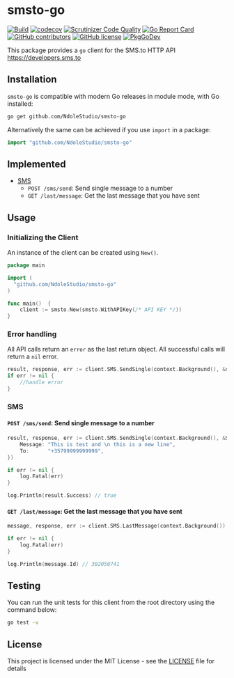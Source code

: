 # smsto-go

[![Build](https://github.com/NdoleStudio/smsto-go/actions/workflows/main.yml/badge.svg)](https://github.com/NdoleStudio/smsto-go/actions/workflows/main.yml)
[![codecov](https://codecov.io/gh/NdoleStudio/smsto-go/branch/main/graph/badge.svg)](https://codecov.io/gh/NdoleStudio/smsto-go)
[![Scrutinizer Code Quality](https://scrutinizer-ci.com/g/NdoleStudio/smsto-go/badges/quality-score.png?b=main)](https://scrutinizer-ci.com/g/NdoleStudio/smsto-go/?branch=main)
[![Go Report Card](https://goreportcard.com/badge/github.com/NdoleStudio/smsto-go)](https://goreportcard.com/report/github.com/NdoleStudio/smsto-go)
[![GitHub contributors](https://img.shields.io/github/contributors/NdoleStudio/smsto-go)](https://github.com/NdoleStudio/smsto-go/graphs/contributors)
[![GitHub license](https://img.shields.io/github/license/NdoleStudio/smsto-go?color=brightgreen)](https://github.com/NdoleStudio/smsto-go/blob/master/LICENSE)
[![PkgGoDev](https://pkg.go.dev/badge/github.com/NdoleStudio/smsto-go)](https://pkg.go.dev/github.com/NdoleStudio/smsto-go)


This package provides a `go` client for the SMS.to HTTP API https://developers.sms.to

## Installation

`smsto-go` is compatible with modern Go releases in module mode, with Go installed:

```bash
go get github.com/NdoleStudio/smsto-go
```

Alternatively the same can be achieved if you use `import` in a package:

```go
import "github.com/NdoleStudio/smsto-go"
```


## Implemented

- [SMS](#sms)
    - `POST /sms/send`: Send single message to a number
    - `GET /last/message`: Get the last message that you have sent

## Usage

### Initializing the Client

An instance of the client can be created using `New()`.

```go
package main

import (
  "github.com/NdoleStudio/smsto-go"
)

func main()  {
    client := smsto.New(smsto.WithAPIKey(/* API KEY */))
}
```

### Error handling

All API calls return an `error` as the last return object. All successful calls will return a `nil` error.

```go
result, response, err := client.SMS.SendSingle(context.Background(), &smsto.SmsSendSingleRequest{})
if err != nil {
    //handle error
}
```

### SMS

#### `POST /sms/send`: Send single message to a number

```go
result, response, err := client.SMS.SendSingle(context.Background(), &SmsSendSingleRequest{
    Message: "This is test and \n this is a new line",
    To:      "+35799999999999",
})

if err != nil {
    log.Fatal(err)
}

log.Println(result.Success) // true
```

#### `GET /last/message`: Get the last message that you have sent

```go
message, response, err := client.SMS.LastMessage(context.Background())

if err != nil {
    log.Fatal(err)
}

log.Println(message.Id) // 302050741
```



## Testing

You can run the unit tests for this client from the root directory using the command below:

```bash
go test -v
```

## License

This project is licensed under the MIT License - see the [LICENSE](LICENSE) file for details
